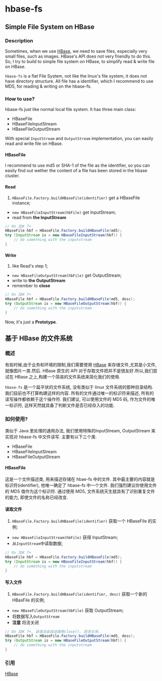 hbase-fs
========

## Simple File System on HBase

### Description
Sometimes, when we use [HBase](http://hbase.apache.org/), we need to save files, especially very small files, such as images. HBase's API does not very friendly to do this. So, I try to build to simple file system on HBase, to simplify read & write file on HBase.

`hbase-fs` is a flat File System, not like the linux's file system, it does not have directory structure. All file has a identifier, which I recommend to use MD5, for reading & writing on the hbase-fs.

### How to use?
hbase-fs just like normal local file system. It has three main class:

- HBaseFile
- HBaseFileInputStream
- HBaseFileOutputStream

With special `InputStream` and `OutputStream` implementation, you can easily 
read and write file on HBase.

#### HBaseFile
I recommend to use md5 or SHA-1 of the file as the identifier, so you can easily
find out wether the content of a file has been stored in the hbase cluster.

#### Read
1. `HBaseFile.Factory.buildHBaseFile(identifier)` get a HBaseFile instance;
-  `new HBaseFileInputStream(hbFile)` get InputStream;
-  read from **the InputStream**

```java
// On JDK 7+
HBaseFile hbf = HBaseFile.Factory.buildHBaseFile(md5);
try (InputStream is = new HBaseFileInputStream(hbf)) {
    // do something with the inputstream
}
```

#### Write
1. like Read's step 1;
-  `new HBaseFileOutputStream(hbFile)` get OutputStream;
-  write to **the OutputStream**
-  remember to **close**

```java
// On JDK 7+
HBaseFile hbf = HBaseFile.Factory.buildHBaseFile(md5, desc);
try (OutputStream is = new HBaseFileOutputStream(hbf)) {
    // do something with the inputstream
}
```

Now, it's just a **Prototype**. 


## 基于 HBase 的文件系统

### 概述
有些时候,由于业务和环境的限制,我们需要使用 [HBase](http://hbase.apache.org/) 来存储文件,尤其是小文件,就像图片一类.然后. HBase 原生的 API 对于存取文件把并不是很友好.所以,我们尝试在 HBase 之上,构建一个简易的文件系统来简化我们的使用.

`hbase-fs` 是一个扁平状的文件系统, 没有类似于 linux 文件系统的那种目录结构. 我们目前也不打算构建这样的内容. 所有的文件通过唯一的标识符来描述, 所有的读写操作都依赖于这个操作符. 我们建议, 可以使用文件的 MD5 码, 作为文件的唯一标识符, 这样天然就具备了判断文件是否已经存入的功能. 

### 如何使用?
类似于 Java 里处理的通用办法, 我们使用特殊的InputStream, OutputStream 来实现对 hbase-fs 中文件读写. 主要有以下三个类. 

- HBaseFile
- HBaseFileInputStream
- HBaseFileOutputStream
 
#### HBaseFile
这是一个文件描述类, 用来描述存储在 hbae-fs 中的文件. 其中最主要的内容就是标识符(identifier), 他唯一确定了 hbase-fs 中一个文件. 我们强烈建议你使用文件的 MD5 值作为这个标识符. 通过使用 MD5, 文件系统天生就具有了识别重复文件的能力, 即使文件的名称已经改变. 

#### 读取文件
1. `HBaseFile.Factory.buildHBaseFile(identifier)` 获取一个 HBaseFile 的实例; 
-  `new HBaseFileInputStream(hbFile)` 获得 InputStream; 
-  从`InputStream`中读取数据;

```java
// On JDK 7+
HBaseFile hbf = HBaseFile.Factory.buildHBaseFile(md5);
try (InputStream is = new HBaseFileInputStream(hbf)) {
    // do something with the inputstream
}
```

#### 写入文件
1. `HBaseFile.Factory.buildHBaseFile(identifier, desc)` 获取一个新的 HBasFile 的实例;
-  `new HBaseFileOutputStream(hbFile)` 获取 OutputStream;
-  将数据写入`OutputStream`
-  **注意** 将流关闭
  
```java
// On JDK 7+, 该语法会自动调用close(), 将流关闭.
HBaseFile hbf = HBaseFile.Factory.buildHBaseFile(md5, desc);
try (OutputStream is = new HBaseFileOutputStream(hbf)) {
    // do something with the inputstream
}
```


### 引用
[HBase](http://hbase.apache.org)
